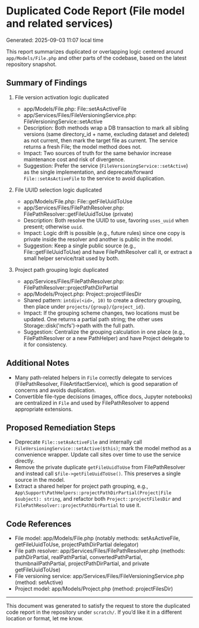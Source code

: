 # Duplicated Code Report (File model and related services)

Generated: 2025-09-03 11:07 local time

This report summarizes duplicated or overlapping logic centered around `app/Models/File.php` and other parts of the codebase, based on the latest repository snapshot.

## Summary of Findings

1. File version activation logic duplicated
   - app/Models/File.php: File::setAsActiveFile
   - app/Services/Files/FileVersioningService.php: FileVersioningService::setActive
   - Description: Both methods wrap a DB transaction to mark all sibling versions (same directory_id + name, excluding dataset and deleted) as not current, then mark the target file as current. The service returns a fresh File; the model method does not.
   - Impact: Two sources of truth for the same behavior increase maintenance cost and risk of divergence.
   - Suggestion: Prefer the service (`FileVersioningService::setActive`) as the single implementation, and deprecate/forward `File::setAsActiveFile` to the service to avoid duplication.

2. File UUID selection logic duplicated
   - app/Models/File.php: File::getFileUuidToUse
   - app/Services/Files/FilePathResolver.php: FilePathResolver::getFileUuidToUse (private)
   - Description: Both resolve the UUID to use, favoring `uses_uuid` when present; otherwise `uuid`.
   - Impact: Logic drift is possible (e.g., future rules) since one copy is private inside the resolver and another is public in the model.
   - Suggestion: Keep a single public source (e.g., File::getFileUuidToUse) and have FilePathResolver call it, or extract a small helper service/trait used by both.

3. Project path grouping logic duplicated
   - app/Services/Files/FilePathResolver.php: FilePathResolver::projectPathDirPartial
   - app/Models/Project.php: Project::projectFilesDir
   - Shared pattern: `intdiv(<id>, 10)` to create a directory grouping, then place under `projects/{group}/{project_id}`.
   - Impact: If the grouping scheme changes, two locations must be updated. One returns a partial path string; the other uses Storage::disk('mcfs')->path with the full path.
   - Suggestion: Centralize the grouping calculation in one place (e.g., FilePathResolver or a new PathHelper) and have Project delegate to it for consistency.

## Additional Notes

- Many path-related helpers in `File` correctly delegate to services (FilePathResolver, FileArtifactService), which is good separation of concerns and avoids duplication.
- Convertible file-type decisions (images, office docs, Jupyter notebooks) are centralized in `File` and used by FilePathResolver to append appropriate extensions.

## Proposed Remediation Steps

- Deprecate `File::setAsActiveFile` and internally call `FileVersioningService::setActive($this)`; mark the model method as a convenience wrapper. Update call sites over time to use the service directly.
- Remove the private duplicate `getFileUuidToUse` from FilePathResolver and instead call `$file->getFileUuidToUse()`. This preserves a single source in the model.
- Extract a shared helper for project path grouping, e.g., `App\Support\PathHelpers::projectPathDirPartial(Project|File $subject): string`, and refactor both `Project::projectFilesDir` and `FilePathResolver::projectPathDirPartial` to use it.

## Code References

- File model: app/Models/File.php (notably methods: setAsActiveFile, getFileUuidToUse, projectPathDirPartial delegator)
- File path resolver: app/Services/Files/FilePathResolver.php (methods: pathDirPartial, realPathPartial, convertedPathPartial, thumbnailPathPartial, projectPathDirPartial, and private getFileUuidToUse)
- File versioning service: app/Services/Files/FileVersioningService.php (method: setActive)
- Project model: app/Models/Project.php (method: projectFilesDir)

---
This document was generated to satisfy the request to store the duplicated code report in the repository under `scratch/`. If you’d like it in a different location or format, let me know.
